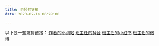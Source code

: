 ```yaml
---
title: 奇怪的链接
date: 2023-05-14 06:28:00

---
```


以下是一些友情链接：
[作者的小网站](https://qrfly.me)
[班主任的抖音](https://www.douyin.com/user/MS4wLjABAAAAmR3PMfsxu_N8vnOG8uNcRV4hIdQEDlkIuktBt0nEXDw)
[班主任的小红书](https://www.xiaohongshu.com/user/profile/5e66ff6c0000000001009507)
[班主任的微博](https://weibo.com/u/1847143887)